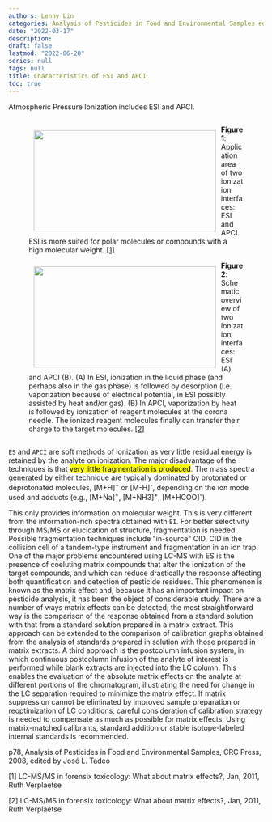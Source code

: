 ```yaml
---
authors: Lenny Lin
categories: Analysis of Pesticides in Food and Environmental Samples edited by Jos&eacute; L. Tadeo 2008  
date: "2022-03-17"
description: 
draft: false
lastmod: "2022-06-28"
series: null
tags: null
title: Characteristics of ESI and APCI
toc: true
---
```


Atmospheric Pressure Ionization includes ESI and APCI.  

<!--more-->

<div class="column">
  <div class="row">
  <figure>
<img width ="360" height= "200" src = "/docs/images/Screenshot 2022-06-28 141922.png" style ="float: left" HSPACE="10" VSPACE="10"/>
<figcaption><b>Figure 1</b>: Application area of two ionization interfaces: ESI and APCI. ESI is more suited for polar molecules or compounds with a high molecular weight. <a href="#figure1">[1]</a></figcaption>
</figure>
  </div>
  <div class="row">
  <figure>
<img width ="360" height= "200" src = "/docs/images/Screenshot 2022-06-28 142007.png" style ="float: left" HSPACE="10" VSPACE="10"/>
<figcaption><b>Figure 2</b>: Schematic overview of two ionization interfaces: ESI (A) and APCI (B). (A) In ESI, ionization in the liquid phase (and perhaps also in the gas phase) is followed by desorption (i.e. vaporization because of electrical potential, in ESI possibly assisted by heat and/or gas). (B) In APCI, vaporization by heat is followed by ionization of reagent molecules at the corona needle. The ionized reagent molecules finally can transfer their charge to the target molecules. <a href="#figure1">[2]</a></figcaption> 
</figure> 
  </div>
</div> 


`ES` and `APCI` are soft methods of ionization as very little residual energy is retained by the analyte on ionization. The major disadvantage of the techniques is that <mark>very little fragmentation is produced</mark>. The mass spectra generated by either technique are typically dominated by protonated or deprotonated molecules, [M+H]<sup>+</sup> or [M-H]<sup>-</sup>, depending on the ion mode used and adducts (e.g., [M+Na]<sup>+</sup>, [M+NH3]<sup>+</sup>, [M+HCOO]<sup>-</sup>).    

This only provides information on molecular weight. This is very different from the information-rich spectra obtained with `EI`. For better selectivity through MS/MS or elucidation of structure, fragmentation is needed. Possible fragmentation techniques include "in-source" CID, CID in the collision cell of a tandem-type instrument and fragmentation in an ion trap. One of the major problems encountered using LC-MS with ES is the presence of coeluting matrix compounds that alter the ionization of the target compounds, and which can reduce drastically the response affecting both quantification and detection of pesticide residues. This phenomenon is known as the matrix effect and, because it has an important impact on pesticide analysis, it has been the object of considerable study. There are a number of ways matrix effects can be detected; the most straightforward way is the comparison of the response obtained from a standard solution with that from a standard solution prepared in a matrix extract. This approach can be extended to the comparison of calibration graphs obtained from the analysis of standards prepared in solution with those prepared in matrix extracts. A third approach is the postcolumn infusion system, in which continuous postcolumn infusion of the analyte of interest is performed while blank extracts are injected into the LC column. This enables the evaluation of the absolute matrix effects on the analyte at different portions of the chromatogram, illustrating the need for change in the LC separation required to minimize the matrix effect. If matrix suppression cannot be eliminated by improved sample preparation or reoptimization of LC conditions, careful consideration of calibration strategy is needed to compensate as much as possible for matrix effects. Using matrix-matched calibrants, standard addition or stable isotope-labeled internal standards is recommended.  

p78, Analysis of Pesticides in Food and Environmental Samples, CRC Press, 2008, edited by Jos&eacute; L. Tadeo  

<p id = "figure1">[1] LC-MS/MS in forensix toxicology: What about matrix effects?, Jan, 2011, Ruth Verplaetse</p> 
<p id = "figure1">[2] LC-MS/MS in forensix toxicology: What about matrix effects?, Jan, 2011, Ruth Verplaetse</p>


